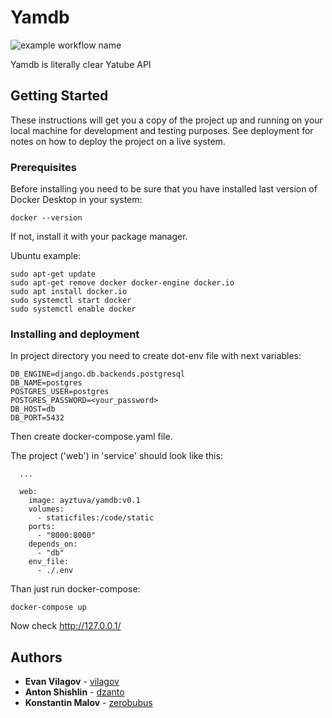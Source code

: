 # Yamdb
![example workflow name](https://github.com/yamdb/yamdb_final/workflows/Yamdb%20CI/badge.svg)

Yamdb is literally clear Yatube API

## Getting Started

These instructions will get you a copy of the project up and running on your local machine for development and testing purposes. See deployment for notes on how to deploy the project on a live system.

### Prerequisites

Before installing you need to be sure that you have installed last version of Docker Desktop in your system:

```
docker --version
```

If not, install it with your package manager.

Ubuntu example:

```
sudo apt-get update
sudo apt-get remove docker docker-engine docker.io
sudo apt install docker.io
sudo systemctl start docker
sudo systemctl enable docker
```

### Installing and deployment

In project directory you need to create dot-env file with next variables:

```
DB_ENGINE=django.db.backends.postgresql
DB_NAME=postgres
POSTGRES_USER=postgres
POSTGRES_PASSWORD=<your_password>
DB_HOST=db
DB_PORT=5432
```

Then create docker-compose.yaml file.

The project ('web') in 'service' should look like this:

```
  ...

  web:
    image: ayztuva/yamdb:v0.1
    volumes:
      - staticfiles:/code/static
    ports:
      - "8000:8000"
    depends_on: 
      - "db"
    env_file: 
      - ./.env
```

Than just run docker-compose:

```
docker-compose up
```

Now check http://127.0.0.1/

## Authors

* **Evan Vilagov** - [vilagov](https://github.com/vilagov)
* **Anton Shishlin** - [dzanto](https://github.com/dzanto)
* **Konstantin Malov** - [zerobubus](https://github.com/zerobubus)


